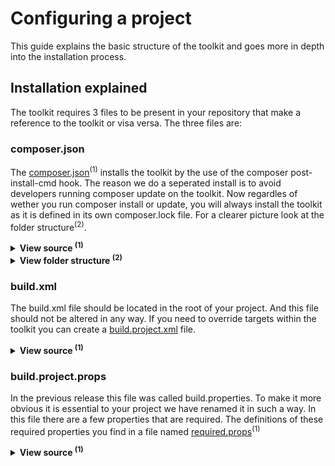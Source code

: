 # Configuring a project

This guide explains the basic structure of the toolkit and goes more
in depth into the installation process.

## Installation explained

The toolkit requires 3 files to be present in your repository that make
a reference to the toolkit or visa versa. The three files are:

### composer.json

The [composer.json]<sup>(1)</sup> installs the toolkit by the use of the
composer post-install-cmd hook. The reason we do a seperated install is
to avoid developers running composer update on the toolkit. Now
regardles of wether you run composer install or update, you will always
install the toolkit as it is defined in its own composer.lock file. For
a clearer picture look at the folder structure<sup>(2)</sup>.

<details><summary><b>View source <sup>(1)</sup></b></summary>

```json
{
    "name": "ec-europa/project-id",
    "require": {
        "ec-europa/toolkit": "~3.0.0"
    },
    "scripts": {
        "post-install-cmd": "@toolkit-install",
        "post-update-cmd": "@toolkit-install",
        "toolkit-install": "PROJECT=$(pwd) composer run-script toolkit-install -d ./vendor/ec-europa/toolkit"
    }
}
```
</details>
<details><summary><b>View folder structure <sup>(2)</sup></b></summary>

<big><pre><code>.
├── lib
├── resources
├── tests
└── toolkit -> **vendor/ec-europa/toolkit/bin**: easy access binary
└── **vendor**: project installs
&nbsp;&nbsp;&nbsp;&nbsp;└── **ec-europa**
&nbsp;&nbsp;&nbsp;&nbsp;&nbsp;&nbsp;&nbsp;&nbsp;└── **toolkit**
&nbsp;&nbsp;&nbsp;&nbsp;&nbsp;&nbsp;&nbsp;&nbsp;&nbsp;&nbsp;&nbsp;&nbsp;├── bin
&nbsp;&nbsp;&nbsp;&nbsp;&nbsp;&nbsp;&nbsp;&nbsp;&nbsp;&nbsp;&nbsp;&nbsp;├── docs
&nbsp;&nbsp;&nbsp;&nbsp;&nbsp;&nbsp;&nbsp;&nbsp;&nbsp;&nbsp;&nbsp;&nbsp;├── includes
&nbsp;&nbsp;&nbsp;&nbsp;&nbsp;&nbsp;&nbsp;&nbsp;&nbsp;&nbsp;&nbsp;&nbsp;└── **vendor**: isolated toolkit install
</pre></code></big>
</details>

### build.xml

The build.xml file should be located in the root of your project. And
this file should not be altered in any way. If you need to override
targets within the toolkit you can create a [build.project.xml] file.

<details><summary><b>View source <sup>(1)</sup></b></summary>

```xml
<?xml version="1.0" encoding="UTF-8" ?>

<project name="root" description="The link between your project and toolkit." default="">

    <property name="toolkit.dir" value="${project.basedir}/vendor/ec-europa/toolkit" />
    <import file="${toolkit.dir}/includes/phing/build.xml" />

</project>
```
</details>


### build.project.props

In the previous release this file was called build.properties. To make
it more obvious it is essential to your project we have renamed it in
such a way. In this file there are a few properties that are required.
The definitions of these required properties you find in a file named
[required.props]<sup>(1)</sup>

<details><summary><b>View source <sup>(1)</sup></b></summary>

```init
# -------------------------------------------------------------
# These are the minimal required properties that need to be
# in the build.project.props file to perform a build on CI. To
# make sure that developers have this information validation is
# implemented to check if all properties have been defined.
# -------------------------------------------------------------

# Subsite configuration.
# ----------------------
project.id = myproject
project.install.modules = myproject_core
project.name = My Project
project.url.production =

# Solr configuration.
# -------------------
solr.type = d7_apachesolr

# Admin configuration.
# --------------------
admin.email = ${admin.username}@example.com

# Platform configuration.
# -----------------------
profile = multisite_drupal_standard
platform.package.version = 2.3
```
</details>

[build.project.xml]: (/includes/templates/subsite/build.project.xml)
[composer.json]: (/includes/composer/composer.json)
[composer.lock]: (/includes/composer/composer.lock)
[required.props]: (/includes/phing/props/required.props)